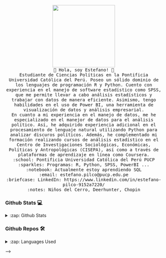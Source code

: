 
<p align="center">
  <img src="https://i.imgur.com/IyjFcq1.png](https://w7.pngwing.com/pngs/951/548/png-transparent-van-gogh-self-portrait-self-portrait-dedicated-to-paul-gauguin-the-starry-night-painting-portraits-of-vincent-van-gogh-vincent-van-gogh-texture-painting-oil-paint-thumbnail.png" width="200px">
  <br>
  <samp>
  👋 Hola, soy Estefano! 👋<br>
    Estudiante de Ciencias Políticas en la Pontificia Universidad Católica del Perú. Poseo un sólido dominio de los lenguajes de programación R y Python. Cuento con experiencia en el manejo de software estadístico como SPSS, que me permite llevar a cabo análisis estadísticos y trabajar con datos de manera eficiente. Asimismo, tengo habilidades en el uso de Power BI, una herramienta de visualización de datos y análisis empresarial.  <br>
    En cuanto a mi experiencia en el manejo de datos, me he especializado en el manejor de datos para el análisis político. Así, he adquirido experiencia adicional en el procesamiento de lenguaje natural utilizando Python para analizar discuros políticos. Además, he complementado mi formación realizando cursos de análisis estadístico en el Centro de Investigaciones Sociológicas, Económicas, Políticas y Antropológicas (CISEPA), así como a través de plataformas de aprendizaje en línea como Coursera. <br>
    :school: Pontificia Universidad Católica del Perú PUCP<br>
    :sparkles: Programas: R, Python, SPSS, PowerBI ... <br>
    :notebook: Actualmente estoy aprendiendo SQL <br>
    :email:	estefano.pilco@pucp.edu.pe <br>
    :briefcase: LinkedIn: https://www.linkedin.com/in/estefano-pilco-9152a7220/ <br>
    :notes: Niños del Cerro, Deerhunter, Chopin <br>

### Github Stats 💻

<details>
  <summary>:zap: Github Stats</summary>
  <img src="https://github-readme-stats.vercel.app/api?username=leonardocpol&&show_icons=true&title_color=222222&icon_color=03A87C&text_color=333333&bg_color=ffffff">
</details>

### Github Repos 🛠

<details>
  <summary>:zap: Languages Used</summary>
  <img src="https://github-readme-stats.vercel.app/api/top-langs/?username=leonardocpol&layout=compact&bg_color=ffffff&text_color=333333">
</details>

    
  </samp>
</p>


-->
